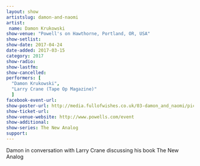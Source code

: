 ```yaml
---
layout: show
artistslug: damon-and-naomi
artist:
 name: Damon Krukowski
show-venue: "Powell's on Hawthorne, Portland, OR, USA"
show-setlist:
show-date: 2017-04-24
date-added: 2017-03-15
category: 2017
show-radio: 
show-lastfm: 
show-cancelled: 
performers: [
  "Damon Krukowski",
  "Larry Crane (Tape Op Magazine)"
  ]
facebook-event-url: 
show-poster-url: http://media.fullofwishes.co.uk/03-damon_and_naomi/pictures/damon-krukowski-the-new-analog-tour-poster.jpg
show-ticket-url: 
show-venue-website: http://www.powells.com/event
show-additional:
show-series: The New Analog
support:
---
```

Damon in conversation with Larry Crane discussing his book The New Analog
